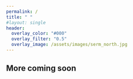 ```yaml
---
permalink: /
title: " "
#layout: single
header:
  overlay_color: "#000"
  overlay_filter: "0.5"
  overlay_image: /assets/images/serm_north.jpg
---
```


## More coming soon
